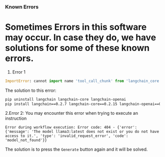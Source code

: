 ### Known Errors

# Sometimes Errors in this software may occur. In case they do, we have solutions for some of these known errors.

1. Error 1
```python
ImportError: cannot import name 'tool_call_chunk' from 'langchain_core.messages.tool' (/home/user/miniconda3/envs/agentwrite/lib/python3.11/site-packages/langchain_core/messages/tool.py)
```
The solution to this error:
```bash
pip uninstall langchain langchain-core langchain-openai
pip install langchain==0.2.7 langchain-core==0.2.15 langchain-openai==0.1.15
```


2.Error 2: You may encounter this error when trying to execute an instruction
```
Error during workflow execution: Error code: 404 - {'error': {'message': 'The model llama3:latest does not exist or you do not have access to it.', 'type': 'invalid_request_error', 'code': 'model_not_found'}}
```

The solution is to press the `Generate` button again and it will be solved.
